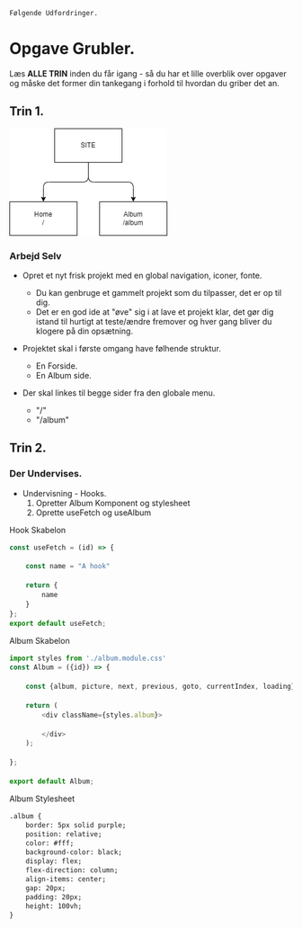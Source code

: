 

```
Følgende Udfordringer.
```

# Opgave Grubler.

Læs **ALLE TRIN** inden du får igang - så du har et lille overblik over opgaver og måske det former din tankegang i forhold til hvordan du griber det an.

## Trin 1.

![Alt text](site.png "a title")

### Arbejd Selv
* Opret et nyt frisk projekt med en global navigation, iconer, fonte.
    * Du kan genbruge et gammelt projekt som du tilpasser, det er op til dig.
    * Det er en god ide at "øve" sig i at lave et projekt klar, det gør dig istand til hurtigt at teste/ændre fremover og hver gang bliver du klogere på din opsætning.

* Projektet skal i første omgang have følhende struktur.
    * En Forside.
    * En Album side.

* Der skal linkes til begge sider fra den globale menu.
    * "/"
    * "/album"

## Trin 2.

### Der Undervises.
* Undervisning - Hooks.
    1. Opretter Album Komponent og stylesheet
    2. Oprette useFetch og useAlbum

Hook Skabelon
```javascript
const useFetch = (id) => {

    const name = "A hook"

    return {
        name
    }
};
export default useFetch;
```

Album Skabelon
```javascript
import styles from './album.module.css'
const Album = ({id}) => {

    const {album, picture, next, previous, goto, currentIndex, loading} = useAlbum(id);

    return (
        <div className={styles.album}>
           
        </div>
    );

};

export default Album;
```

Album Stylesheet
```
.album {
    border: 5px solid purple;
    position: relative;
    color: #fff;
    background-color: black;
    display: flex;
    flex-direction: column;
    align-items: center;
    gap: 20px;
    padding: 20px;
    height: 100vh;
}
```

